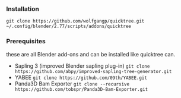 ### Installation

`git clone https://github.com/wolfgangp/quicktree.git ~/.config/blender/2.77/scripts/addons/quicktree`

### Prerequisites

these are all Blender add-ons and can be installed like quicktree can.

- Sapling 3 (improved Blender sapling plug-in)
`git clone https://github.com/abpy/improved-sapling-tree-generator.git`
- YABEE
`git clone https://github.com/09th/YABEE.git`
- Panda3D Bam Exporter
`git clone --recursive https://github.com/tobspr/Panda3D-Bam-Exporter.git`
